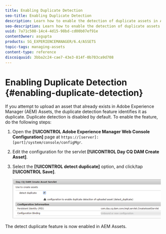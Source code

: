 ```yaml
---
title: Enabling Duplicate Detection
seo-title: Enabling Duplicate Detection
description: Learn how to enable the detection of duplicate assets in AEM.
seo-description: Learn how to enable the detection of duplicate assets in AEM.
uuid: 7a71c508-14c4-4d15-98bd-cd00b07ef91e
contentOwner: asgupta
products: SG_EXPERIENCEMANAGER/6.4/ASSETS
topic-tags: managing-assets
content-type: reference
discoiquuid: 3bba2c24-cae7-43e3-814f-0b703ca9d708
---
```


# Enabling Duplicate Detection {#enabling-duplicate-detection}

If you attempt to upload an asset that already exists in Adobe Experience Manager (AEM) Assets, the duplicate detection feature identifies it as duplicate. Duplicate detection is disabled by default. To enable the feature, do the following steps:

1. Open the **[!UICONTROL Adobe Experience Manager Web Console Configuration]** page at `https://[server]:[port]/system/console/configMgr`.
1. Edit the configuration for the servlet **[!UICONTROL Day CQ DAM Create Asset]**.
1. Select the **[!UICONTROL detect duplicate]** option, and click/tap **[!UICONTROL Save]**.

   ![Select detect duplicate option in the servlet](assets/chlimage_1-377.png)

The detect duplicate feature is now enabled in AEM Assets.
